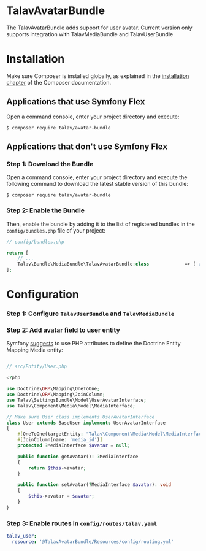 TalavAvatarBundle
=============

The TalavAvatarBundle adds support for user avatar. Current version only supports integration with TalavMediaBundle and TalavUserBundle

Installation
============

Make sure Composer is installed globally, as explained in the
[installation chapter](https://getcomposer.org/doc/00-intro.md)
of the Composer documentation.

Applications that use Symfony Flex
----------------------------------

Open a command console, enter your project directory and execute:

```console
$ composer require talav/avatar-bundle
```

Applications that don't use Symfony Flex
----------------------------------------

### Step 1: Download the Bundle

Open a command console, enter your project directory and execute the
following command to download the latest stable version of this bundle:

```console
$ composer require talav/avatar-bundle
```

### Step 2: Enable the Bundle

Then, enable the bundle by adding it to the list of registered bundles
in the `config/bundles.php` file of your project:

```php
// config/bundles.php

return [
    // ...
    Talav\Bundle\MediaBundle\TalavAvatarBundle:class             => ['all' => true]
];
```

Configuration
============

### Step 1: Configure `TalavUserBundle` and `TalavMediaBundle`

### Step 2: Add avatar field to user entity
Symfony [suggests](https://symfony.com/doc/current/best_practices.html#use-attributes-to-define-the-doctrine-entity-mapping) to use PHP attributes to define the Doctrine Entity Mapping
Media entity:

```php

// src/Entity/User.php

<?php

use Doctrine\ORM\Mapping\OneToOne;
use Doctrine\ORM\Mapping\JoinColumn;
use Talav\SettingsBundle\Model\UserAvatarInterface;
use Talav\Component\Media\Model\MediaInterface;

// Make sure User class implements UserAvatarInterface
class User extends BaseUser implements UserAvatarInterface
{
    #[OneToOne(targetEntity: "Talav\Component\Media\Model\MediaInterface", cascade: ['persist'])]
    #[JoinColumn(name: 'media_id')]
    protected ?MediaInterface $avatar = null;

    public function getAvatar(): ?MediaInterface
    {
        return $this->avatar;
    }

    public function setAvatar(?MediaInterface $avatar): void
    {
        $this->avatar = $avatar;
    }
}
```

### Step 3: Enable routes in `config/routes/talav.yaml`
```yaml
talav_user:
  resource: '@TalavAvatarBundle/Resources/config/routing.yml'
```
